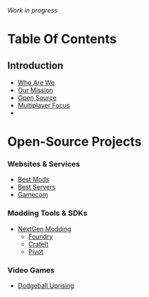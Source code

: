 *Work in progress*

# Table Of Contents
## Introduction
* [Who Are We](/introduction/Who-Are-We.md)
* [Our Mission](/intoduction/Our-Mission.md)
* [Open Source](/intoduction/Open-Source.md)
* [Multiplayer Focus](/intoduction/Multiplayer-Focus.md)
* [](/intoduction/Our-Mission.md)
# Open-Source Projects
### Websites & Services
* [Best Mods](/projects/Best-Mods.md)
* [Best Servers](/projects/Best-Servers.md)
* [Gamecom](/projects/Gamecom.md)

### Modding Tools & SDKs
* [NextGen Modding](/projects/NextGen-Modding.md)
  * [Foundry](/projects/nextgen-modding/Foundry.md)
  * [CrateIt](/projects/nextgen-modding/CrateIt.md)
  * [Pivot](/projects/nextgen-modding/Pivot.md)

### Video Games
* [Dodgeball Uprising](/projects/Dodgeball-Uprising.md)
